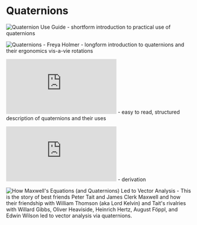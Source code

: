 # Quaternions
![Quaternion Use Guide](https://www.youtube.com/watch?v=bKd2lPjl92c) - shortform introduction to practical use of quaternions

![Quaternions - Freya Holmer](https://www.youtube.com/watch?v=PMvIWws8WEo) - longform introduction to quaternions and their ergonomics vis-a-vie rotations

![SymPy Docs (Quaternions)](https://docs.sympy.org/latest/modules/algebras.html) - easy to read, structured description of quaternions and their uses

![Converting between rotation matrices and quaternions](https://d3cw3dd2w32x2b.cloudfront.net/wp-content/uploads/2015/01/matrix-to-quat.pdf) - derivation

![How Maxwell's Equations (and Quaternions) Led to Vector Analysis](https://www.youtube.com/watch?v=M12CJIuX8D4) - This is the story of best friends Peter Tait and James Clerk Maxwell and how their friendship with William Thomson (aka Lord Kelvin) and Tait's rivalries with Willard Gibbs, Oliver Heaviside, Heinrich Hertz, August Föppl, and Edwin Wilson led to vector analysis via quaternions.